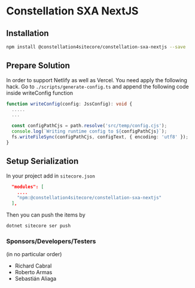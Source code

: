 # Constellation SXA NextJS

## Installation

```bash
npm install @constellation4sitecore/constellation-sxa-nextjs --save
```

## Prepare Solution

In order to support Netlify as well as Vercel. You need apply the following hack.
Go to `./scripts/generate-config.ts` and append the following code inside writeConfig function

```ts
function writeConfig(config: JssConfig): void {
  .....
  ...

  const configPathCjs = path.resolve('src/temp/config.cjs');
  console.log(`Writing runtime config to ${configPathCjs}`);
  fs.writeFileSync(configPathCjs, configText, { encoding: 'utf8' });
}
```

## Setup Serialization

In your project add in `sitecore.json`

```json
  "modules": [
    ....
    "npm:@constellation4sitecore/constellation-sxa-nextjs"
  ],
```

Then you can push the items by

```bash
dotnet sitecore ser push
```

### Sponsors/Developers/Testers

(in no particular order)

- Richard Cabral
- Roberto Armas
- Sebastián Aliaga
